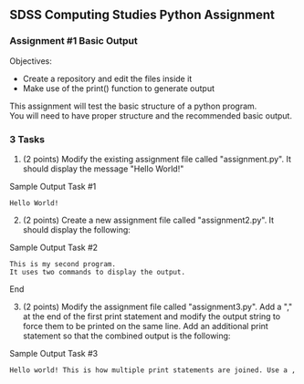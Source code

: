 ## SDSS Computing Studies Python Assignment
### Assignment #1 Basic Output

Objectives:
* Create a repository and edit the files inside it
* Make use of the print() function to generate output

This assignment will test the basic structure of a python program.  
You will need to have proper structure and the recommended basic output.

### 3 Tasks
1.  (2 points) Modify the existing assignment file called "assignment.py".  It should display the message "Hello World!"

Sample Output Task #1
```
Hello World!
```

2.  (2 points) Create a new assignment file called "assignment2.py".  It should display the following:

Sample Output Task #2
```
This is my second program.
It uses two commands to display the output.
```
End

3. (2 points) Modify the assignment file called "assignment3.py".  Add a "," at the end of the first print statement and modify the output string to force them to be printed on the same line.  Add an additional print statement so that the combined output is the following:

Sample Output Task #3
```
Hello world! This is how multiple print statements are joined. Use a ,
```
